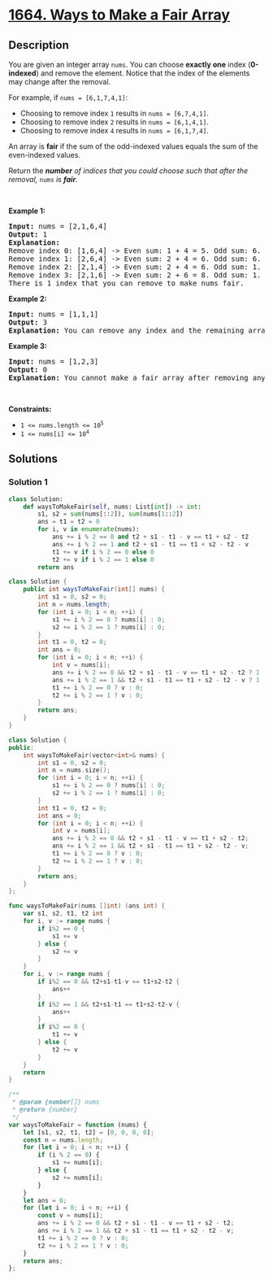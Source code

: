 # [1664. Ways to Make a Fair Array](https://leetcode.com/problems/ways-to-make-a-fair-array)


## Description

<p>You are given an integer array&nbsp;<code>nums</code>. You can choose <strong>exactly one</strong> index (<strong>0-indexed</strong>) and remove the element. Notice that the index of the elements may change after the removal.</p>

<p>For example, if <code>nums = [6,1,7,4,1]</code>:</p>

<ul>
	<li>Choosing to remove index <code>1</code> results in <code>nums = [6,7,4,1]</code>.</li>
	<li>Choosing to remove index <code>2</code> results in <code>nums = [6,1,4,1]</code>.</li>
	<li>Choosing to remove index <code>4</code> results in <code>nums = [6,1,7,4]</code>.</li>
</ul>

<p>An array is <strong>fair</strong> if the sum of the odd-indexed values equals the sum of the even-indexed values.</p>

<p>Return the <em><strong>number</strong> of indices that you could choose such that after the removal, </em><code>nums</code><em> </em><em>is <strong>fair</strong>. </em></p>

<p>&nbsp;</p>
<p><strong class="example">Example 1:</strong></p>

<pre>
<strong>Input:</strong> nums = [2,1,6,4]
<strong>Output:</strong> 1
<strong>Explanation:</strong>
Remove index 0: [1,6,4] -&gt; Even sum: 1 + 4 = 5. Odd sum: 6. Not fair.
Remove index 1: [2,6,4] -&gt; Even sum: 2 + 4 = 6. Odd sum: 6. Fair.
Remove index 2: [2,1,4] -&gt; Even sum: 2 + 4 = 6. Odd sum: 1. Not fair.
Remove index 3: [2,1,6] -&gt; Even sum: 2 + 6 = 8. Odd sum: 1. Not fair.
There is 1 index that you can remove to make nums fair.
</pre>

<p><strong class="example">Example 2:</strong></p>

<pre>
<strong>Input:</strong> nums = [1,1,1]
<strong>Output:</strong> 3
<strong>Explanation:</strong>&nbsp;You can remove any index and the remaining array is fair.
</pre>

<p><strong class="example">Example 3:</strong></p>

<pre>
<strong>Input:</strong> nums = [1,2,3]
<strong>Output:</strong> 0
<strong>Explanation:</strong>&nbsp;You cannot make a fair array after removing any index.
</pre>

<p>&nbsp;</p>
<p><strong>Constraints:</strong></p>

<ul>
	<li><code>1 &lt;= nums.length &lt;= 10<sup>5</sup></code></li>
	<li><code>1 &lt;= nums[i] &lt;= 10<sup>4</sup></code></li>
</ul>

## Solutions

### Solution 1

<!-- tabs:start -->

```python
class Solution:
    def waysToMakeFair(self, nums: List[int]) -> int:
        s1, s2 = sum(nums[::2]), sum(nums[1::2])
        ans = t1 = t2 = 0
        for i, v in enumerate(nums):
            ans += i % 2 == 0 and t2 + s1 - t1 - v == t1 + s2 - t2
            ans += i % 2 == 1 and t2 + s1 - t1 == t1 + s2 - t2 - v
            t1 += v if i % 2 == 0 else 0
            t2 += v if i % 2 == 1 else 0
        return ans
```

```java
class Solution {
    public int waysToMakeFair(int[] nums) {
        int s1 = 0, s2 = 0;
        int n = nums.length;
        for (int i = 0; i < n; ++i) {
            s1 += i % 2 == 0 ? nums[i] : 0;
            s2 += i % 2 == 1 ? nums[i] : 0;
        }
        int t1 = 0, t2 = 0;
        int ans = 0;
        for (int i = 0; i < n; ++i) {
            int v = nums[i];
            ans += i % 2 == 0 && t2 + s1 - t1 - v == t1 + s2 - t2 ? 1 : 0;
            ans += i % 2 == 1 && t2 + s1 - t1 == t1 + s2 - t2 - v ? 1 : 0;
            t1 += i % 2 == 0 ? v : 0;
            t2 += i % 2 == 1 ? v : 0;
        }
        return ans;
    }
}
```

```cpp
class Solution {
public:
    int waysToMakeFair(vector<int>& nums) {
        int s1 = 0, s2 = 0;
        int n = nums.size();
        for (int i = 0; i < n; ++i) {
            s1 += i % 2 == 0 ? nums[i] : 0;
            s2 += i % 2 == 1 ? nums[i] : 0;
        }
        int t1 = 0, t2 = 0;
        int ans = 0;
        for (int i = 0; i < n; ++i) {
            int v = nums[i];
            ans += i % 2 == 0 && t2 + s1 - t1 - v == t1 + s2 - t2;
            ans += i % 2 == 1 && t2 + s1 - t1 == t1 + s2 - t2 - v;
            t1 += i % 2 == 0 ? v : 0;
            t2 += i % 2 == 1 ? v : 0;
        }
        return ans;
    }
};
```

```go
func waysToMakeFair(nums []int) (ans int) {
	var s1, s2, t1, t2 int
	for i, v := range nums {
		if i%2 == 0 {
			s1 += v
		} else {
			s2 += v
		}
	}
	for i, v := range nums {
		if i%2 == 0 && t2+s1-t1-v == t1+s2-t2 {
			ans++
		}
		if i%2 == 1 && t2+s1-t1 == t1+s2-t2-v {
			ans++
		}
		if i%2 == 0 {
			t1 += v
		} else {
			t2 += v
		}
	}
	return
}
```

```js
/**
 * @param {number[]} nums
 * @return {number}
 */
var waysToMakeFair = function (nums) {
    let [s1, s2, t1, t2] = [0, 0, 0, 0];
    const n = nums.length;
    for (let i = 0; i < n; ++i) {
        if (i % 2 == 0) {
            s1 += nums[i];
        } else {
            s2 += nums[i];
        }
    }
    let ans = 0;
    for (let i = 0; i < n; ++i) {
        const v = nums[i];
        ans += i % 2 == 0 && t2 + s1 - t1 - v == t1 + s2 - t2;
        ans += i % 2 == 1 && t2 + s1 - t1 == t1 + s2 - t2 - v;
        t1 += i % 2 == 0 ? v : 0;
        t2 += i % 2 == 1 ? v : 0;
    }
    return ans;
};
```

<!-- tabs:end -->

<!-- end -->
